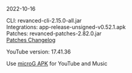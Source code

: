 2022-10-16
  
CLI: revanced-cli-2.15.0-all.jar  
Integrations: app-release-unsigned-v0.52.1.apk  
Patches: revanced-patches-2.82.0.jar  
[Patches Changelog](https://github.com/revanced/revanced-patches/releases/tag/v2.82.0)  

YouTube version: 17.41.36  
 
Use [microG APK](https://www.apkmirror.com/apk/team-vanced/microg-youtube-vanced/) for YouTube and Music
